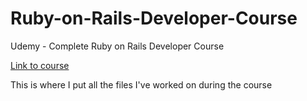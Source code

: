 # Ruby-on-Rails-Developer-Course

Udemy - Complete Ruby on Rails Developer Course

[Link to course](https://www.udemy.com/course/the-complete-ruby-on-rails-developer-course/)

This is where I put all the files I've worked on during the course
